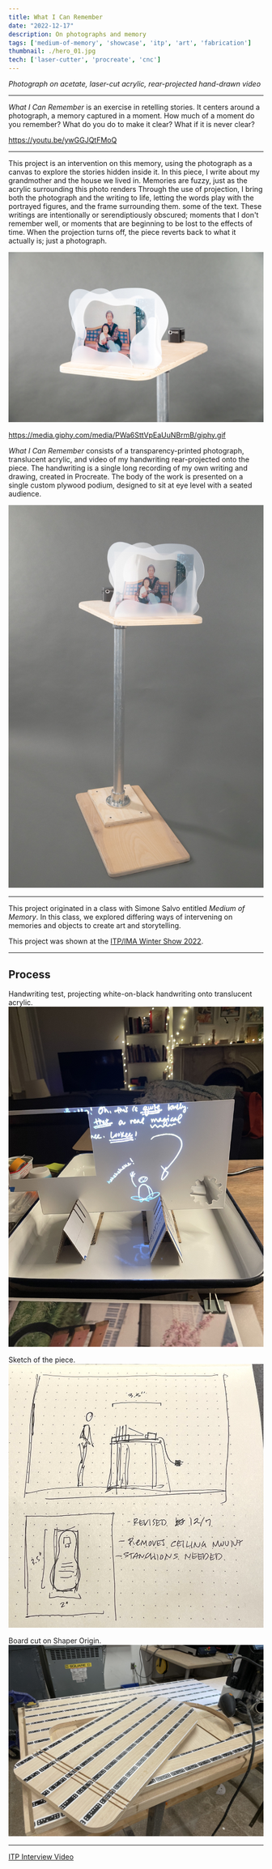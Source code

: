 ```yaml
---
title: What I Can Remember
date: "2022-12-17"
description: On photographs and memory
tags: ['medium-of-memory', 'showcase', 'itp', 'art', 'fabrication']
thumbnail: ./hero_01.jpg
tech: ['laser-cutter', 'procreate', 'cnc']
---
```

*Photograph on acetate, laser-cut acrylic, rear-projected hand-drawn video*

---

*What I Can Remember* is an exercise in retelling stories. It centers around a photograph, a memory captured in a moment. How much of a moment do you remember? What do you do to make it clear? What if it is never clear?

https://youtu.be/ywGGJQtFMoQ 

---

This project is an intervention on this memory, using the photograph as a canvas to explore the stories hidden inside it. In this piece, I write about my grandmother and the house we lived in. Memories are fuzzy, just as the acrylic surrounding this photo renders Through the use of projection, I bring both the photograph and the writing to life, letting the words play with the portrayed figures, and the frame surrounding them. some of the text. These writings are intentionally or serendiptiously obscured; moments that I don't remember well, or moments that are beginning to be lost to the effects of time. When the projection turns off, the piece reverts back to what it actually is; just a photograph.

![Image of a translucent photograph of grandmother and child, framed by organic acrylic shapes](./lit_image.jpg)

https://media.giphy.com/media/PWa6SttVpEaUuNBrmB/giphy.gif

*What I Can Remember* consists of a transparency-printed photograph, translucent acrylic, and video of my handwriting rear-projected onto the piece. The handwriting is a single long recording of my own writing and drawing, created in Procreate. The body of the work is presented on a single custom plywood podium, designed to sit at eye level with a seated audience.

![Full podium view of the piece](./full.jpg)

---

This project originated in a class with Simone Salvo entitled *Medium of Memory*. In this class, we explored differing ways of intervening on memories and objects to create art and storytelling. 

This project was shown at the [ITP/IMA Winter Show 2022](https://itp.nyu.edu/shows/winter2022/projects/).

---
## Process 
Handwriting test, projecting white-on-black handwriting onto translucent acrylic. 
![white letters on a piece of translucent acrylic](./handwriting.jpg)

Sketch of the piece. 
![sketch](./sketch.jpg)

Board cut on Shaper Origin. 
![a rounded rectangle cut out of plywood](./cut.jpg)


---
[ITP Interview Video](https://vimeo.com/813251002)

